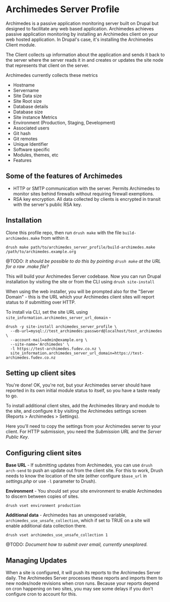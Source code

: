 Archimedes Server Profile
=========================

Archimedes is a passive application monitoring server built on Drupal but designed to facilitate any web based application. Archimedes achieves passive application monitoring by installing an Archimedes client on your web hosted application. In Drupal's case, it's installing the Archimedes Client module.

The Client collects up information about the application and sends it back to the server where the server reads it in and creates or updates the site node that represents that client on the server.

Archimedes currently collects these metrics

* Hostname
* Servername
* Site Data size
* Site Root size
* Database details
* Database size
* Site instance Metrics
* Environment (Production, Staging, Development)
* Associated users
* Git hash
* Git remotes
* Unique Identifier
* Software specific
 * Modules, themes, etc
 * Features

Some of the features of Archimedes
----------------------------------

 * HTTP or SMTP communication with the server. Permits Archimedes to monitor sites behind firewalls without requiring firewall exemptions.
 * RSA key encryption. All data collected by clients is encrypted in transit with the server's public RSA key.

Installation
------------

Clone this profile repo, then run `drush make` with the file `build-archimedes.make` from within it.

    drush make path/to/archimedes_server_profile/build-archimedes.make /path/to/archimedes.example.org

@TODO: _It should be possible to do this by pointing `drush make` at
the URL for a raw .make file?_

This will build your Archimedes Server codebase. Now you can run
Drupal installation by visiting the site or from the CLI using `drush
site-install`

When using the web installer, you will be prompted also for the
"Server Domain" - this is the URL which your Archimedes client sites
will report status to if submitting over HTTP.

To install via CLI, set the site URL using `site_information.archimedes_server_url_domain` -

    drush -y site-install archimedes_server_profile \
      --db-url=mysql://test_archimedes:password@localhost/test_archimedes \
      --account-mail=admin@example.org \
      --site-name='Archimedes' \
      -l https://test-archimedes.fudev.co.nz \
      site_information.archimedes_server_url_domain=https://test-archimedes.fudev.co.nz

Setting up client sites
-----------------------

You're done! OK, you're not, but your Archimedes server should have
reported in its own initial module status to itself, so you have a
taste ready to go.

To install additional client sites, add the Archimedes library and
module to the site, and configure it by visiting the Archimedes
settings screen (Reports > Archimedes > Settings).

Here you'll need to copy the settings from your Archimedes server to
your client. For HTTP submission, you need the _Submission URL_ and
the _Server Public Key_.

Configuring client sites
------------------------

**Base URL** - If submitting updates from Archimedes, you can use
`drush arch-send` to push an update out from the client site. For this
to work, Drush needs to know the location of the site (either
configure `$base_url` in _settings.php_ or use `-l` parameter to
Drush).

**Environment** - You should set your site environment to enable
Archimedes to discern between copies of sites.

    drush vset environment production

**Additional data** - Archimedes has an unexposed variable,
`archimedes_use_unsafe_collection`, which if set to TRUE on a site
will enable additional data collection there.

    drush vset archimedes_use_unsafe_collection 1

@TODO: _Document how to submit over email, currently unexplored._

Managing Updates
----------------

When a site is configured, it will push its reports to the Archimedes
Server daily. The Archimedes Server processes these reports and
imports them to new nodes/node revisions when cron runs. Because your
reports depend on cron happening on two sites, you may see some delays
if you don't configure cron to account for this.

